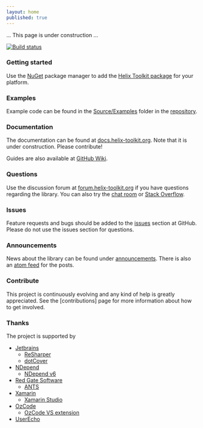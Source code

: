 ```yaml
---
layout: home
published: true
---
```


... This page is under construction ...

[![Build status](https://ci.appveyor.com/api/projects/status/tmqafdk9p7o98gw7)](https://ci.appveyor.com/project/objorke/helix-toolkit)

### Getting started

Use the [NuGet] package manager to add the [Helix Toolkit package][NuGet packages] for your platform. 

### Examples

Example code can be found in the [Source/Examples] folder in the [repository].

### Documentation

The documentation can be found at [docs.helix-toolkit.org][docs]. Note that it is under construction. Please contribute!

Guides are also available at [GitHub Wiki][wiki].

### Questions

Use the discussion forum at [forum.helix-toolkit.org] if you have questions regarding the library. You can also try the [chat room] or [Stack Overflow].

### Issues

Feature requests and bugs should be added to the [issues] section at GitHub. Please do not use the issues section for questions.

### Announcements

News about the library can be found under [announcements]. There is also an [atom feed] for the posts.

### Contribute

This project is continuously evolving and any kind of help is greatly appreciated. See the [contributions] page for more information about how to get involved.

### Thanks

The project is supported by

- [Jetbrains]
  - [ReSharper]
  - [dotCover]
- [NDepend]
  - [NDepend v6][NDepend]
- [Red Gate Software]
  - [ANTS]
- [Xamarin]
  - [Xamarin Studio][Xamarin]
- [OzCode]
  - [OzCode VS extension]
- [UserEcho]

[NuGet]: http://www.nuget.org/
[NuGet packages]: http://www.nuget.org/packages?q=helixtoolkit
[Portable Class Library]: http://msdn.microsoft.com/en-us/library/vstudio/gg597391(v=vs.100).aspx

[announcements]: http://helix-toolkit.org/announcements/
[atom feed]: http://helix-toolkit.org/atom.xml
[docs]: http://docs.helix-toolkit.org/
[wiki]: https://github.com/helix-toolkit/helix-toolkit/wiki

[repository]: https://github.com/helix-toolkit/helix-toolkit
[Source/Examples]: https://github.com/helix-toolkit/helix-toolkit/tree/master/Source/Examples
[contributors]: https://github.com/helix-toolkit/helix-toolkit/graphs/contributors
[issues]: https://github.com/helix-toolkit/helix-toolkit/issues/

[forum.helix-toolkit.org]: http://forum.helix-toolkit.org/
[chat room]: https://gitter.im/helix-toolkit/helix-toolkit
[Stack Overflow]: http://stackoverflow.com/questions/tagged/helix-3d-toolkit?sort=newest
[twitter]: https://twitter.com/search?q=helix-3d-toolkit
[twitter-hashtag]: https://twitter.com/hashtag/Helix3DToolkit

[Jetbrains]: http://www.jetbrains.com/
[ReSharper]: http://www.jetbrains.com/resharper/
[dotCover]: http://www.jetbrains.com/dotcover/index.html?topDC
[NDepend]: http://www.ndepend.com/
[Red Gate Software]: http://www.red-gate.com/
[ANTS]: http://www.red-gate.com/products/dotnet-development/ants-performance-profiler/
[Xamarin]: http://www.xamarin.com/
[OzCode]: http://www.oz-code.com/
[OzCode VS extension]: http://visualstudiogallery.msdn.microsoft.com/36925113-cdce-4953-a5d6-fb3d2912dad7
[UserEcho]: http://www.userecho.com/

[jetbrains-banner]: http://www.jetbrains.com/img/banners/Codebetter.png
